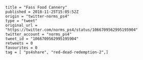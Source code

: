 ```
title = "Fass Food Cannery"
published = 2018-11-25T15:05:52Z
origin = "twitter-norms_ps4"
type = "tweet"
original_url = "https://twitter.com/norms_ps4/status/1066709562995195904"
twitter_account = "norms_ps4"
tweet_id = "1066709562995195904"
retweets = 0
favourites = 0
tag = [ "ps4share", "red-dead-redemption-2",]
```

<p class='image'><img src='https://mnf.m17s.net/2018/11/25/Ds22sT2WsAEtDzs.jpg' alt=''></p>

